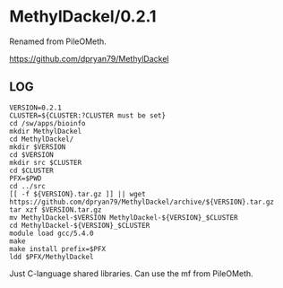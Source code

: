 MethylDackel/0.2.1
==================

Renamed from PileOMeth.

<https://github.com/dpryan79/MethylDackel>

LOG
---

    VERSION=0.2.1
    CLUSTER=${CLUSTER:?CLUSTER must be set}
    cd /sw/apps/bioinfo
    mkdir MethylDackel
    cd MethylDackel/
    mkdir $VERSION
    cd $VERSION
    mkdir src $CLUSTER
    cd $CLUSTER
    PFX=$PWD
    cd ../src
    [[ -f ${VERSION}.tar.gz ]] || wget https://github.com/dpryan79/MethylDackel/archive/${VERSION}.tar.gz
    tar xzf $VERSION.tar.gz
    mv MethylDackel-$VERSION MethylDackel-${VERSION}_$CLUSTER
    cd MethylDackel-${VERSION}_$CLUSTER
    module load gcc/5.4.0
    make
    make install prefix=$PFX
    ldd $PFX/MethylDackel

Just C-language shared libraries.  Can use the mf from PileOMeth.


